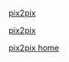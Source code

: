 [pix2pix](https://zaidalyafeai.github.io/pix2pix/shoes.html)

[pix2pix](https://affinelayer.com/pixsrv/)

[pix2pix home](https://github.com/phillipi/pix2pix)
